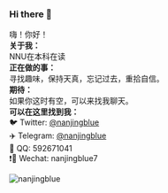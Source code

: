 ### Hi there 👋
嗨！你好！  
**关于我：**  
  NNU在本科在读   
**正在做的事：**   
  寻找趣味，保持天真，忘记过去，重拾自信。  
**期待：**  
  如果你这时有空，可以来找我聊天。  
**可以在这里找到我：**  
 🐦 Twitter: [@nanjingblue](https://twitter.com/nanjingblue)  
 ✈️ Telegram: [@nanjingblue](https://t.me/nanjingblue)  
 🐧 QQ: 592671041  
 ❗🐴 Wechat: nanjingblue7  
 
![nanjingblue](https://count.getloli.com/get/@nanjingblue?theme=gelbooru-he)  

<!--
**nanjingblue/nanjingblue** is a ✨ _special_ ✨ repository because its `README.md` (this file) appears on your GitHub profile.

Here are some ideas to get you started:

- 🔭 I’m currently working on ...
- 🌱 I’m currently learning ...
- 👯 I’m looking to collaborate on ...
- 🤔 I’m looking for help with ...
- 💬 Ask me about ...
- 📫 How to reach me: ...
- 😄 Pronouns: ...
- ⚡ Fun fact: ...
-->
